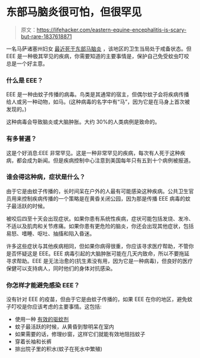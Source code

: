 # 东部马脑炎很可怕，但很罕见

> 原文：<https://lifehacker.com/eastern-equine-encephalitis-is-scary-but-rare-1837618871>

一名马萨诸塞州妇女 [最近死于东部马脑炎](https://boston.cbslocal.com/2019/08/26/eee-death-fairhaven-woman-laurie-sylvia-mosquito-borne-illness-threat-level-horse/) ，该地区的卫生当局处于戒备状态。但 EEE 是一种极其罕见的疾病，你需要知道的主要事情是，保护自己免受蚊虫叮咬总是一个好主意。



### 什么是 EEE？

EEE 是一种由蚊子传播的病毒。鸟类是其通常的宿主，但偶尔蚊子会将疾病传播给人或另一种动物，如马。(这种病毒的名字中有“马”，因为它是在马身上首次被发现的。)

这种病毒会导致脑炎或大脑肿胀。大约 30%的人类病例是致命的。

### 有多普遍？

这是个好消息:EEE 非常罕见。这是一种非常罕见的疾病，每次有人死于这种疾病，都会成为新闻。但是疾病控制中心注意到美国每年只有五到十个病例被报道。

### 谁会得这种病，症状是什么？

由于它是由蚊子传播的，长时间呆在户外的人最有可能感染这种疾病。公共卫生官员用来控制疾病传播的一个策略是在黄昏关闭公园，因为那是传播 EEE 病毒的蚊子最活跃的时候。

被咬后四至十天会出现症状。如果你患有系统性疾病，症状可能包括发烧、发冷、不适以及肌肉和关节疼痛。如果你患有更危险的脑炎，你还会出现其他症状，包括易怒、嗜睡、呕吐、抽搐和陷入昏迷。

许多这些症状与其他疾病相同，但如果你病得很重，你应该寻求医疗帮助，不管你是否怀疑这是 EEE。EEE 病毒引起的大脑肿胀可能在几天内致命，所以不要拖延寻求帮助。EEE 是无法治愈的(抗生素没有用，因为它是一种病毒)，但良好的医疗保健可以支持病人，同时他们的身体对抗感染。

### 你怎样才能避免感染 EEE？

没有针对 EEE 的疫苗，但由于它是由蚊子传播的，如果 EEE 在你的地区，避免蚊子叮咬是你应该考虑的主要事情。这包括:

*   使用一种 [有效的驱蚊剂](https://lifehacker.com/the-most-effective-bug-repellents-according-to-consume-1704305756)
*   蚊子最活跃的时候，从黄昏到黎明呆在室内
*   如果需要的话，修理纱窗，这样它们就能有效地阻挡蚊子
*   穿着长袖和长裤
*   排出院子里的积水(蚊子在死水中繁殖)
